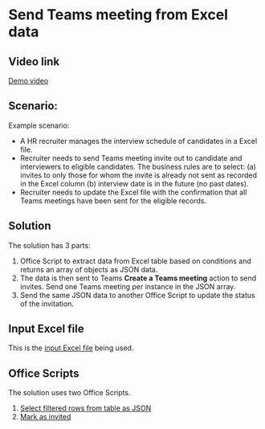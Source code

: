 # Send Teams meeting from Excel data 

## Video link

[Demo video](https://youtu.be/HyBdx52NOE8)


## Scenario: 

Example scenario:

* A HR recruiter manages the interview schedule of candidates in a Excel file.
* Recruiter needs to send Teams meeting invite out to candidate and interviewers to eligible candidates. The business rules are to select: (a) invites to only those for whom the invite is already not sent as recorded in the Excel column (b) interview date is in the future (no past dates).
* Recruiter needs to update the Excel file with the confirmation that all Teams meetings have been sent for the eligible records. 


## Solution 

The solution has 3 parts: 

1. Office Script to extract data from Excel table based on conditions and returns an array of objects as JSON data. 
1. The data is then sent to Teams **Create a Teams meeting** action to send invites. Send one Teams meeting per instance in the JSON array. 
1. Send the same JSON data to another Office Script to update the status of the invitation. 

## Input Excel file

This is the [input Excel file](HR-Schedule.xlsx) being used. 

## Office Scripts

The solution uses two Office Scripts. 

1. [Select filtered rows from table as JSON](SelectFilteredRowsFromTableAsJSON.ts)
1. [Mark as invited](MarkAsInvited.ts)


